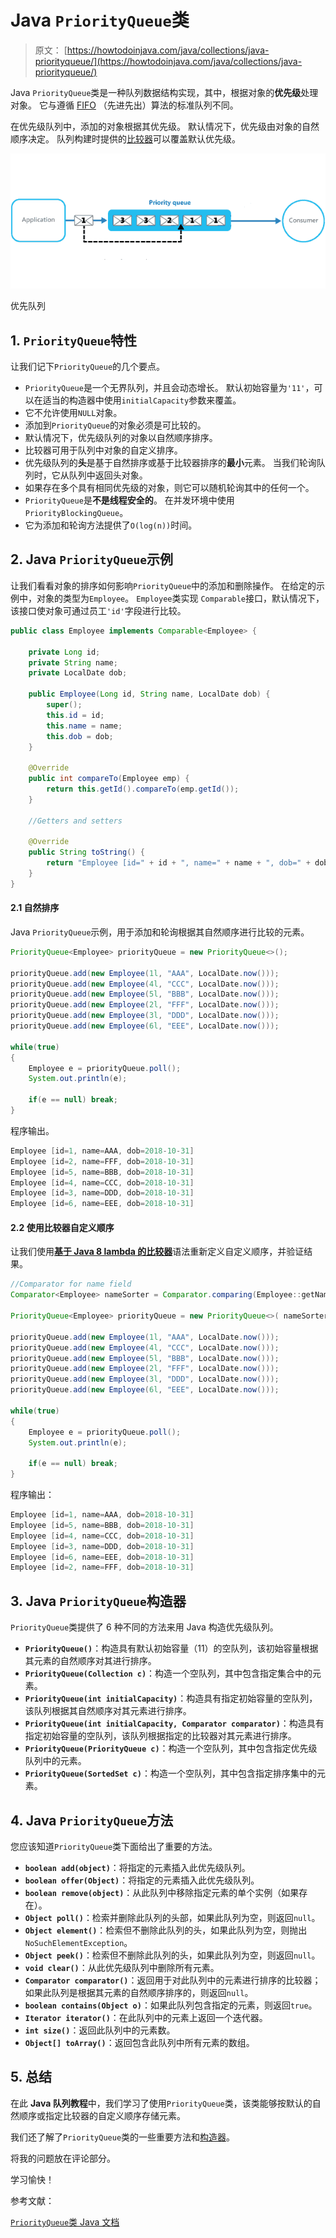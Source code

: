 # Java `PriorityQueue`类

> 原文： [https://howtodoinjava.com/java/collections/java-priorityqueue/](https://howtodoinjava.com/java/collections/java-priorityqueue/)

Java `PriorityQueue`类是一种队列数据结构实现，其中，根据对象的**优先级**处理对象。 它与遵循 [FIFO](https://en.wikipedia.org/wiki/FIFO_(computing_and_electronics)) （先进先出）算法的标准队列不同。

在优先级队列中，添加的对象根据其优先级。 默认情况下，优先级由对象的自然顺序决定。 队列构建时提供的[比较器](https://howtodoinjava.com/java/collections/java-comparator/)可以覆盖默认优先级。

![Priority Queue](img/8f3b73b14504b97b5ea69e2f4d058005.png)

优先队列

## 1\. `PriorityQueue`特性

让我们记下`PriorityQueue`的几个要点。

*   `PriorityQueue`是一个无界队列，并且会动态增长。 默认初始容量为`'11'`，可以在适当的构造器中使用`initialCapacity`参数来覆盖。
*   它不允许使用`NULL`对象。
*   添加到`PriorityQueue`的对象必须是可比较的。
*   默认情况下，优先级队列的对象以自然顺序排序。
*   比较器可用于队列中对象的自定义排序。
*   优先级队列的**头**是基于自然排序或基于比较器排序的**最小**元素。 当我们轮询队列时，它从队列中返回头对象。
*   如果存在多个具有相同优先级的对象，则它可以随机轮询其中的任何一个。
*   `PriorityQueue`是**不是线程安全的**。 在并发环境中使用`PriorityBlockingQueue`。
*   它为添加和轮询方法提供了`O(log(n))`时间。

## 2\. Java `PriorityQueue`示例

让我们看看对象的排序如何影响`PriorityQueue`中的添加和删除操作。 在给定的示例中，对象的类型为`Employee`。 `Employee`类实现 `Comparable`接口，默认情况下，该接口使对象可通过员工`'id'`字段进行比较。

```java
public class Employee implements Comparable<Employee> {

    private Long id;
    private String name;
    private LocalDate dob;

    public Employee(Long id, String name, LocalDate dob) {
        super();
        this.id = id;
        this.name = name;
        this.dob = dob;
    }

    @Override
    public int compareTo(Employee emp) {
        return this.getId().compareTo(emp.getId());
    }

    //Getters and setters

    @Override
    public String toString() {
        return "Employee [id=" + id + ", name=" + name + ", dob=" + dob + "]";
    }
}

```

#### 2.1 自然排序

Java `PriorityQueue`示例，用于添加和轮询根据其自然顺序进行比较的元素。

```java
PriorityQueue<Employee> priorityQueue = new PriorityQueue<>();

priorityQueue.add(new Employee(1l, "AAA", LocalDate.now()));
priorityQueue.add(new Employee(4l, "CCC", LocalDate.now()));
priorityQueue.add(new Employee(5l, "BBB", LocalDate.now()));
priorityQueue.add(new Employee(2l, "FFF", LocalDate.now()));
priorityQueue.add(new Employee(3l, "DDD", LocalDate.now()));
priorityQueue.add(new Employee(6l, "EEE", LocalDate.now()));

while(true) 
{
    Employee e = priorityQueue.poll();
    System.out.println(e);

    if(e == null) break;
}

```

程序输出。

```java
Employee [id=1, name=AAA, dob=2018-10-31]
Employee [id=2, name=FFF, dob=2018-10-31]
Employee [id=5, name=BBB, dob=2018-10-31]
Employee [id=4, name=CCC, dob=2018-10-31]
Employee [id=3, name=DDD, dob=2018-10-31]
Employee [id=6, name=EEE, dob=2018-10-31]

```

#### 2.2 使用比较器自定义顺序

让我们使用[**基于 Java 8 lambda 的比较器**](https://howtodoinjava.com/java8/using-comparator-becomes-easier-with-lambda-expressions-java-8/)语法重新定义自定义顺序，并验证结果。

```java
//Comparator for name field
Comparator<Employee> nameSorter = Comparator.comparing(Employee::getName);

PriorityQueue<Employee> priorityQueue = new PriorityQueue<>( nameSorter );

priorityQueue.add(new Employee(1l, "AAA", LocalDate.now()));
priorityQueue.add(new Employee(4l, "CCC", LocalDate.now()));
priorityQueue.add(new Employee(5l, "BBB", LocalDate.now()));
priorityQueue.add(new Employee(2l, "FFF", LocalDate.now()));
priorityQueue.add(new Employee(3l, "DDD", LocalDate.now()));
priorityQueue.add(new Employee(6l, "EEE", LocalDate.now()));

while(true) 
{
    Employee e = priorityQueue.poll();
    System.out.println(e);

    if(e == null) break;
}

```

程序输出：

```java
Employee [id=1, name=AAA, dob=2018-10-31]
Employee [id=5, name=BBB, dob=2018-10-31]
Employee [id=4, name=CCC, dob=2018-10-31]
Employee [id=3, name=DDD, dob=2018-10-31]
Employee [id=6, name=EEE, dob=2018-10-31]
Employee [id=2, name=FFF, dob=2018-10-31]

```

## 3\. Java `PriorityQueue`构造器

`PriorityQueue`类提供了 6 种不同的方法来用 Java 构造优先级队列。

*   **`PriorityQueue()`**：构造具有默认初始容量（11）的空队列，该初始容量根据其元素的自然顺序对其进行排序。
*   **`PriorityQueue(Collection c)`**：构造一个空队列，其中包含指定集合中的元素。
*   **`PriorityQueue(int initialCapacity)`**：构造具有指定初始容量的空队列，该队列根据其自然顺序对其元素进行排序。
*   **`PriorityQueue(int initialCapacity, Comparator comparator)`**：构造具有指定初始容量的空队列，该队列根据指定的比较器对其元素进行排序。
*   **`PriorityQueue(PriorityQueue c)`**：构造一个空队列，其中包含指定优先级队列中的元素。
*   **`PriorityQueue(SortedSet c)`**：构造一个空队列，其中包含指定排序集中的元素。

## 4\. Java `PriorityQueue`方法

您应该知道`PriorityQueue`类下面给出了重要的方法。

*   **`boolean add(object)`**：将指定的元素插入此优先级队列。
*   **`boolean offer(Object)`**：将指定的元素插入此优先级队列。
*   **`boolean remove(object)`**：从此队列中移除指定元素的单个实例（如果存在）。
*   **`Object poll()`**：检索并删除此队列的头部，如果此队列为空，则返回`null`。
*   **`Object element()`**：检索但不删除此队列的头，如果此队列为空，则抛出`NoSuchElementException`。
*   **`Object peek()`**：检索但不删除此队列的头，如果此队列为空，则返回`null`。
*   **`void clear()`**：从此优先级队列中删除所有元素。
*   **`Comparator comparator()`**：返回用于对此队列中的元素进行排序的比较器；如果此队列是根据其元素的自然顺序排序的，则返回`null`。
*   **`boolean contains(Object o)`**：如果此队列包含指定的元素，则返回`true`。
*   **`Iterator iterator()`**：在此队列中的元素上返回一个迭代器。
*   **`int size()`**：返回此队列中的元素数。
*   **`Object[] toArray()`**：返回包含此队列中所有元素的数组。

## 5\. 总结

在此 **Java 队列教程**中，我们学习了使用`PriorityQueue`类，该类能够按默认的自然顺序或指定比较器的自定义顺序存储元素。

我们还了解了`PriorityQueue`类的一些重要方法和[构造器](https://howtodoinjava.com/oops/java-constructors/)。

将我的问题放在评论部分。

学习愉快！

参考文献：

[`PriorityQueue`类 Java 文档](https://docs.oracle.com/javase/8/docs/api/java/util/PriorityQueue.html)
